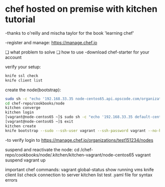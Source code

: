 chef hosted on premise with kitchen tutorial
===============

-thanks to o'reilly and mischa taylor for the book 'learning chef'

-register and manage: https://manage.chef.io

❑ what problem to solve
❑ how to use
-download chef-starter for your account

verify your setup:
```bash
knife ssl check 
knife client list
```

create the node(bootstrap):
```bash
sudo sh -c "echo '192.168.33.35 node-centos65.api.opscode.com/organizations/test151234' >> /etc/hosts"
cd chef-repo/cookbooks/node
kitchen converge
kitchen login
[vagrant@node-centos65 ~]$ sudo sh -c "echo '192.168.33.35 default-centos65.api.opscode.com/organizations/test151234' >> /etc/hosts"
[vagrant@node-centos65 ~]$ exit
kitchen create
knife bootstrap --sudo --ssh-user vagrant --ssh-password vagrant --no-host-key-verify node-centos65.api.opscode.com/organizations/test151234
```
-to verify login to https://manage.chef.io/organizations/test151234/nodes

suspend and reactivate the node:
cd /chef-repo/cookbooks/node/.kitchen/kitchen-vagrant/node-centos65 
vagrant suspend
vagrant up

important chef commands:
vagrant global-status 
	show running vms
knife client list
	check connection to server
kitchen list
	test .yaml file for syntax errors







